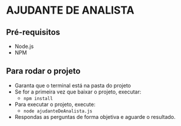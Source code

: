 # AJUDANTE DE ANALISTA

## Pré-requisitos

- Node.js
- NPM

## Para rodar o projeto

- Garanta que o terminal está na pasta do projeto
- Se for a primeira vez que baixar o projeto, executar:
  - `npm install`
- Para executar o projeto, execute:
  - `node ajudanteDeAnalista.js`
- Respondas as perguntas de forma objetiva e aguarde o resultado.
